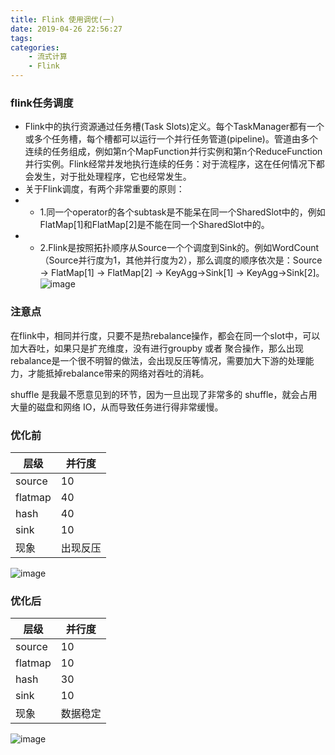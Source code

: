 ```yaml
---
title: Flink 使用调优(一)
date: 2019-04-26 22:56:27
tags:
categories:
	- 流式计算 
	- Flink
---
```


### flink任务调度

* Flink中的执行资源通过任务槽(Task Slots)定义。每个TaskManager都有一个或多个任务槽，每个槽都可以运行一个并行任务管道(pipeline)。管道由多个连续的任务组成，例如第n个MapFunction并行实例和第n个ReduceFunction并行实例。Flink经常并发地执行连续的任务：对于流程序，这在任何情况下都会发生，对于批处理程序，它也经常发生。
* 关于Flink调度，有两个非常重要的原则：
* * 1.同一个operator的各个subtask是不能呆在同一个SharedSlot中的，例如FlatMap[1]和FlatMap[2]是不能在同一个SharedSlot中的。
* * 2.Flink是按照拓扑顺序从Source一个个调度到Sink的。例如WordCount（Source并行度为1，其他并行度为2），那么调度的顺序依次是：Source -> FlatMap[1] -> FlatMap[2] -> KeyAgg->Sink[1] -> KeyAgg->Sink[2]。
![image](https://note.youdao.com/yws/api/personal/file/3137058979314CE8A93F70D857182DBF?method=download&shareKey=2db97d3217f62794683f4f9dcde154ee)

### 注意点

在flink中，相同并行度，只要不是热rebalance操作，都会在同一个slot中，可以加大吞吐，如果只是扩充维度，没有进行groupby 或者 聚合操作，那么出现rebalance是一个很不明智的做法，会出现反压等情况，需要加大下游的处理能力，才能抵掉rebalance带来的网络对吞吐的消耗。

shuffle 是我最不愿意见到的环节，因为一旦出现了非常多的 shuffle，就会占用大量的磁盘和网络 IO，从而导致任务进行得非常缓慢。


### 优化前


层级 | 并行度  
---|---
source | 10
flatmap | 40 
hash | 40 
sink | 10
现象 | 出现反压

![image](https://note.youdao.com/yws/api/personal/file/EDE9BBEC5E2E42788FB3E534A7E145A3?method=download&shareKey=c3a779a560f7a5471015764f39e6afe5)


### 优化后

层级 | 并行度
---|---
source | 10
flatmap | 10
hash | 30 
sink | 10
现象 | 数据稳定

![image](https://note.youdao.com/yws/api/personal/file/31273AABB6154296BB840E3A6998646C?method=download&shareKey=72a8faa90dba028c536551ea9073008f)